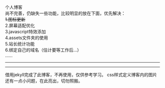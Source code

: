 个人博客  
尚不完善，仍缺失一些功能，比较明显的放在下面，优先解决：  
<s>1.图标更新</s>  
2.屏幕适配优化  
3.javascript特效添加  
4.assets文件夹的使用  
5.站长统计功能  
6.绑定自己的域名（估计要等工作后…）  
……

------------
------------
借用jekyll完成了此博客，不再使用，仅供参考学习。
css样式定义博客内的图片还有一点小问题，在此亮出，切勿照搬。
